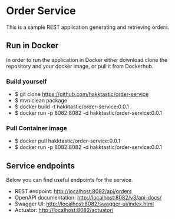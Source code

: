 # Order Service

This is a sample REST application generating and retrieving orders.

## Run in Docker

In order to run the application in Docker either download clone the repository and
your docker image, or pull it from Dockerhub.

### Build yourself

- $ git clone https://github.com/hakktastic/order-service
- $ mvn clean package
- $ docker build -t hakktastic/order-service:0.0.1 .
- $ docker run -p 8082:8082 -d hakktastic/order-service:0.0.1

### Pull Container image

- $ docker pull hakktastic/order-service:0.0.1
- $ docker run -p 8082:8082 -d hakktastic/order-service:0.0.1

## Service endpoints

Below you can find useful endpoints for the service.

- REST endpoint: [http://localhost:8082/api/orders](http://localhost:8082/api/orders)
- OpenAPI documentation: [http://localhost:8082/v3/api-docs/](http://localhost:8082/v3/api-docs/)
- Swagger UI: [http://localhost:8082/swagger-ui/index.html](http://localhost:8082/swagger-ui/index.html)
- Actuator: [http://localhost:8082/actuator/](http://localhost:8082/actuator/)
